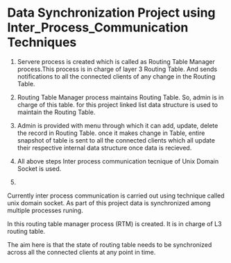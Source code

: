 # Data Synchronization Project using Inter_Process_Communication Techniques

1) Servere process is created which is called as Routing Table Manager process.This process is 
in charge of layer 3 Routing Table. And sends notifications to all the connected clients of any
change in the Routing Table.

2) Routing Table Manager process maintains Routing Table. So, admin is in charge of this table.
for this project linked list data structure is used to maintain the Routing Table.

3) Admin is provided with menu through which it can add, update, delete the record in Routing Table.
once it makes change in Table, entire snapshot of table is sent to all the connected clients which all
update their respective internal data structure once data is recieved.

4) All above steps Inter process communication tecnique of Unix Domain Socket is used.

5)  

Currently inter process communication is carried out using technique called unix domain socket.
As part of this project data is synchronized among multiple processes runing.

In this routing table manager process (RTM) is created. It is in charge of L3 routing table.

The aim here is that the state of routing table needs to be synchronized across all the connected clients at any point in time.
